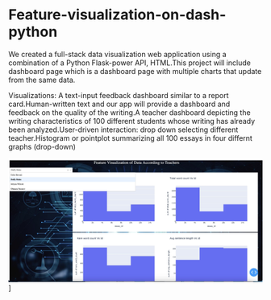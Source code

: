 # Feature-visualization-on-dash-python
We created a full-stack data visualization web application using a combination of a Python Flask-power API, HTML.This project will 
include dashboard page which is a dashboard page with multiple charts that update from the same data.

Visualizations:
A text-input feedback dashboard similar to a report card.Human-written text and our app will provide a dashboard and feedback on 
the quality of the writing.A teacher dashboard depicting the writing characteristics of 100 different students whose writing has already 
been analyzed.User-driven interaction: drop down selecting different teacher.Histogram or pointplot summarizing all 100 essays in four 
differnt graphs (drop-down)

![Feature-visualization](https://github.com/GayanMeerigama/Feature-visualization-on-dash-python/blob/main/Image%208-5-23%20at%209.12%20AM.jpg)]
